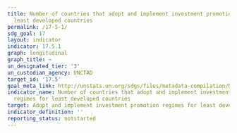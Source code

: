 ```yaml
---
title: Number of countries that adopt and implement investment promotion regimes for
  least developed countries
permalink: /17-5-1/
sdg_goal: 17
layout: indicator
indicator: 17.5.1
graph: longitudinal
graph_title: ~
un_designated_tier: '3'
un_custodian_agency: UNCTAD
target_id: '17.5'
goal_meta_link: http://unstats.un.org/sdgs/files/metadata-compilation/Metadata-Goal-17.pdf
indicator_name: Number of countries that adopt and implement investment promotion
  regimes for least developed countries
target: Adopt and implement investment promotion regimes for least developed countries.
indicator_definition: ''
reporting_status: notstarted
---
```

